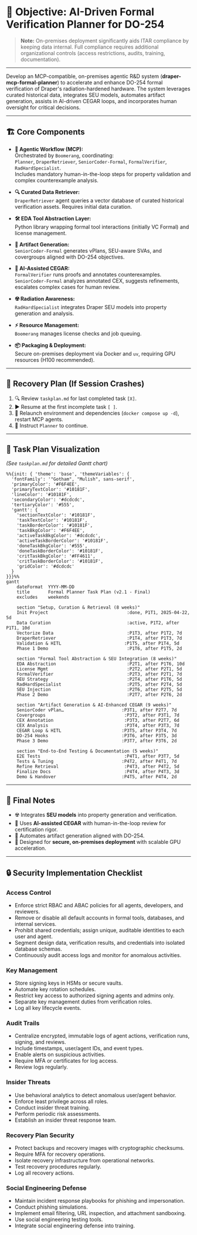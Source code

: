 # 🎯 Objective: AI-Driven Formal Verification Planner for DO-254

> **Note:** On-premises deployment significantly aids ITAR compliance by keeping data internal. Full compliance requires additional organizational controls (access restrictions, audits, training, documentation).

---

Develop an MCP-compatible, on-premises agentic R&D system (**draper-mcp-formal-planner**) to accelerate and enhance DO-254 formal verification of Draper's radiation-hardened hardware. The system leverages curated historical data, integrates SEU models, automates artifact generation, assists in AI-driven CEGAR loops, and incorporates human oversight for critical decisions.

---

## 🏗️ Core Components

- **🤖 Agentic Workflow (MCP):**  
  Orchestrated by `Boomerang`, coordinating:  
  `Planner`, `DraperRetriever`, `SeniorCoder-Formal`, `FormalVerifier`, `RadHardSpecialist`.  
  Includes mandatory human-in-the-loop steps for property validation and complex counterexample analysis.

- **🔍 Curated Data Retriever:**  
  `DraperRetriever` agent queries a vector database of curated historical verification assets. Requires initial data curation.

- **🛠️ EDA Tool Abstraction Layer:**  
  Python library wrapping formal tool interactions (initially VC Formal) and license management.

- **📄 Artifact Generation:**  
  `SeniorCoder-Formal` generates vPlans, SEU-aware SVAs, and covergroups aligned with DO-254 objectives.

- **🔄 AI-Assisted CEGAR:**  
  `FormalVerifier` runs proofs and annotates counterexamples.  
  `SeniorCoder-Formal` analyzes annotated CEX, suggests refinements, escalates complex cases for human review.

- **☢️ Radiation Awareness:**  
  `RadHardSpecialist` integrates Draper SEU models into property generation and analysis.

- **⚡ Resource Management:**  
  `Boomerang` manages license checks and job queuing.

- **📦 Packaging & Deployment:**  
  Secure on-premises deployment via Docker and `uv`, requiring GPU resources (H100 recommended).

---

## 🔄 Recovery Plan (If Session Crashes)

1. 🔍 Review `taskplan.md` for last completed task `[X]`.
2. ▶️ Resume at the first incomplete task `[ ]`.
3. 🚀 Relaunch environment and dependencies (`docker compose up -d`), restart MCP agents.
4. 📝 Instruct `Planner` to continue.

---

## 📅 Task Plan Visualization

*(See `taskplan.md` for detailed Gantt chart)*

```mermaid
%%{init: { 'theme': 'base', 'themeVariables': {
  'fontFamily': '"Gotham", "Mulish", sans-serif',
  'primaryColor': '#F6F4EE',
  'primaryTextColor': '#10181F',
  'lineColor': '#10181F',
  'secondaryColor': '#dcdcdc',
  'tertiaryColor': '#555',
  'gantt': {
    'sectionTextColor': '#10181F',
    'taskTextColor': '#10181F',
    'taskBorderColor': '#10181F',
    'taskBkgColor': '#F6F4EE',
    'activeTaskBkgColor': '#dcdcdc',
    'activeTaskBorderColor': '#10181F',
    'doneTaskBkgColor': '#555',
    'doneTaskBorderColor': '#10181F',
    'critTaskBkgColor': '#FF4611',
    'critTaskBorderColor': '#10181F',
    'gridColor': '#dcdcdc'
  }
}}}%%
gantt
    dateFormat  YYYY-MM-DD
    title       Formal Planner Task Plan (v2.1 - Final)
    excludes    weekends

    section "Setup, Curation & Retrieval (8 weeks)"
    Init Project                              :done, P1T1, 2025-04-22, 5d
    Data Curation                             :active, P1T2, after P1T1, 10d
    Vectorize Data                            :P1T3, after P1T2, 7d
    DraperRetriever                           :P1T4, after P1T3, 7d
    Validation & HITL                        :P1T5, after P1T4, 5d
    Phase 1 Demo                              :P1T6, after P1T5, 2d

    section "Formal Tool Abstraction & SEU Integration (8 weeks)"
    EDA Abstraction                           :P2T1, after P1T6, 10d
    License Mgmt                              :P2T2, after P2T1, 5d
    FormalVerifier                            :P2T3, after P2T1, 7d
    SEU Strategy                              :P2T4, after P1T6, 5d
    RadHardSpecialist                         :P2T5, after P2T4, 5d
    SEU Injection                             :P2T6, after P2T5, 5d
    Phase 2 Demo                              :P2T7, after P2T6, 2d

    section "Artifact Generation & AI-Enhanced CEGAR (9 weeks)"
    SeniorCoder vPlan…                      :P3T1, after P2T7, 7d
    Covergroups                              :P3T2, after P3T1, 7d
    CEX Annotation                           :P3T3, after P2T7, 6d
    CEX Analysis                             :P3T4, after P3T3, 7d
    CEGAR Loop & HITL                       :P3T5, after P3T4, 7d
    DO-254 Hooks                            :P3T6, after P3T5, 3d
    Phase 3 Demo                            :P3T7, after P3T6, 2d

    section "End-to-End Testing & Documentation (5 weeks)"
    E2E Tests                                :P4T1, after P3T7, 5d
    Tests & Tuning                          :P4T2, after P4T1, 7d
    Refine Retrieval                         :P4T3, after P4T2, 5d
    Finalize Docs                            :P4T4, after P4T3, 3d
    Demo & Handover                         :P4T5, after P4T4, 2d
```

---

## 📝 Final Notes

- ☢️ Integrates **SEU models** into property generation and verification.
- 🔄 Uses **AI-assisted CEGAR** with human-in-the-loop review for certification rigor.
- 📄 Automates artifact generation aligned with DO-254.
- 🏢 Designed for **secure, on-premises deployment** with scalable GPU acceleration.

---

## 🔒 Security Implementation Checklist

### Access Control
- Enforce strict RBAC and ABAC policies for all agents, developers, and reviewers.
- Remove or disable all default accounts in formal tools, databases, and internal services.
- Prohibit shared credentials; assign unique, auditable identities to each user and agent.
- Segment design data, verification results, and credentials into isolated database schemas.
- Continuously audit access logs and monitor for anomalous activities.

### Key Management
- Store signing keys in HSMs or secure vaults.
- Automate key rotation schedules.
- Restrict key access to authorized signing agents and admins only.
- Separate key management duties from verification roles.
- Log all key lifecycle events.

### Audit Trails
- Centralize encrypted, immutable logs of agent actions, verification runs, signing, and reviews.
- Include timestamps, user/agent IDs, and event types.
- Enable alerts on suspicious activities.
- Require MFA or certificates for log access.
- Review logs regularly.

### Insider Threats
- Use behavioral analytics to detect anomalous user/agent behavior.
- Enforce least privilege across all roles.
- Conduct insider threat training.
- Perform periodic risk assessments.
- Establish an insider threat response team.

### Recovery Plan Security
- Protect backups and recovery images with cryptographic checksums.
- Require MFA for recovery operations.
- Isolate recovery infrastructure from operational networks.
- Test recovery procedures regularly.
- Log all recovery actions.

### Social Engineering Defense
- Maintain incident response playbooks for phishing and impersonation.
- Conduct phishing simulations.
- Implement email filtering, URL inspection, and attachment sandboxing.
- Use social engineering testing tools.
- Integrate social engineering defense into training.
